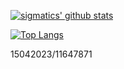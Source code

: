 <!--
**sigma67/sigma67** is a ✨ _special_ ✨ repository because its `README.md` (this file) appears on your GitHub profile.

Here are some ideas to get you started:

- 🔭 I’m currently working on ...
- 🌱 I’m currently learning ...
- 👯 I’m looking to collaborate on ...
- 🤔 I’m looking for help with ...
- 💬 Ask me about ...
- 📫 How to reach me: ...
- 😄 Pronouns: ...
- ⚡ Fun fact: ...
-->

[![sigmatics' github stats](https://github-readme-stats-foczoxwtw-sigma67.vercel.app/api?username=sigma67&show_icons=true&theme=dracula)](https://github.com/anuraghazra/github-readme-stats)

[![Top Langs](https://github-readme-stats-foczoxwtw-sigma67.vercel.app/api/top-langs/?username=sigma67&theme=dracula&hide=html&layout=compact)](https://github.com/anuraghazra/github-readme-stats)

15042023/11647871
